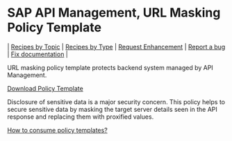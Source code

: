 # SAP API Management, URL Masking Policy Template

\| [Recipes by Topic](../../../api-recipes-by-usecase.md) \| [Recipes by Type](../../../api-recipes-by-type.md) \| [Request Enhancement](https://github.com/SAP-samples/apibusinesshub-api-recipes/issues/new?assignees=&labels=Recipe%20Fix,enhancement&template=recipe-request.md&title=Improve%20url-masking-policy-template ) \| [Report a bug](https://github.com/SAP-samples/apibusinesshub-api-recipes/issues/new?assignees=&labels=Recipe%20Fix,bug&template=bug_report.md&title=Issue%20with%20url-masking-policy-template ) \| [Fix documentation](https://github.com/SAP-samples/apibusinesshub-api-recipes/issues/new?assignees=&labels=Recipe%20Fix,documentation&template=bug_report.md&title=Docu%20fix%20url-masking-policy-template ) \|



URL masking policy template protects backend system managed by API Management.

[Download Policy Template](URL_Masking.zip)

Disclosure of sensitive data is a major security concern. This policy helps to secure sensitive data by masking the target server details seen in the API response and replacing them with proxified values.


[How to consume policy templates?](../../readme.md)
